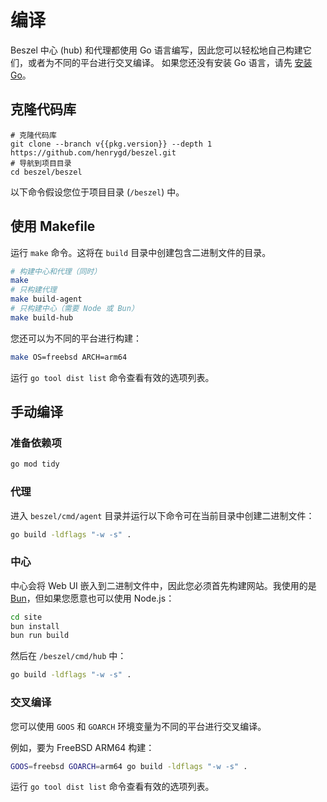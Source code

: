 <script setup>
  import pkg from '../../package.json'
</script>

# 编译

Beszel 中心 (hub) 和代理都使用 Go 语言编写，因此您可以轻松地自己构建它们，或者为不同的平台进行交叉编译。 如果您还没有安装 Go 语言，请先 [安装 Go](https://go.dev/doc/install)。

## 克隆代码库

```bash-vue
# 克隆代码库
git clone --branch v{{pkg.version}} --depth 1 https://github.com/henrygd/beszel.git
# 导航到项目目录
cd beszel/beszel
```

以下命令假设您位于项目目录 (`/beszel`) 中。

## 使用 Makefile

运行 `make` 命令。这将在 `build` 目录中创建包含二进制文件的目录。

```bash
# 构建中心和代理（同时）
make
# 只构建代理
make build-agent
# 只构建中心（需要 Node 或 Bun）
make build-hub
```

您还可以为不同的平台进行构建：

```bash
make OS=freebsd ARCH=arm64
```

运行 `go tool dist list` 命令查看有效的选项列表。

## 手动编译

### 准备依赖项

```bash
go mod tidy
```

### 代理

进入 `beszel/cmd/agent` 目录并运行以下命令可在当前目录中创建二进制文件：

```bash
go build -ldflags "-w -s" .
```

### 中心

中心会将 Web UI 嵌入到二进制文件中，因此您必须首先构建网站。我使用的是 [Bun](https://bun.sh/)，但如果您愿意也可以使用 Node.js：

```bash
cd site
bun install
bun run build
```

然后在 `/beszel/cmd/hub` 中：

```bash
go build -ldflags "-w -s" .
```

### 交叉编译

您可以使用 `GOOS` 和 `GOARCH` 环境变量为不同的平台进行交叉编译。

例如，要为 FreeBSD ARM64 构建：

```bash
GOOS=freebsd GOARCH=arm64 go build -ldflags "-w -s" .
```

运行 `go tool dist list` 命令查看有效的选项列表。
